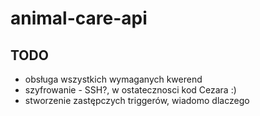 # animal-care-api
## TODO
- obsługa wszystkich wymaganych kwerend
- szyfrowanie - SSH?, w ostatecznosci kod Cezara :)
- stworzenie zastępczych triggerów, wiadomo dlaczego

